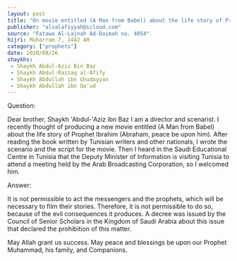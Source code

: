 ```yaml
---
layout: post
title: "On movie entitled (A Man from Babel) about the life story of Prophet Abraham (peace be upon him)"
publisher: "alsalafiyyah@icloud.com"
source: "Fatawa Al-Lajnah Ad-Daimah no. 4054"
hijri: Muharram 7, 1442 AH
category: ["prophets"]
date: 2020/08/26
shaykhs: 
 - Shaykh Abdul-Aziz Bin Baz
 - Shaykh Abdul-Razzaq al-Afify
 - Shaykh Abdullah ibn Ghudayyan
 - Shaykh Abdullah ibn Qa'ud
---
```


Question:

Dear brother, Shaykh 'Abdul-'Aziz ibn Baz I am a director and scenarist. I recently thought of producing a new movie entitled (A Man from Babel) about the life story of Prophet Ibrahim (Abraham, peace be upon him). After reading the book written by Tunisian writers and other nationals, I wrote the scenario and the script for the movie. Then I heard in the Saudi Educational Centre in Tunisia that the Deputy Minister of Information is visiting Tunisia to attend a meeting held by the Arab Broadcasting Corporation, so I welcomed him.

Answer: 

It is not permissible to act the messengers and the prophets, which will be necessary to film their stories. Therefore, it is not permissible to do so, because of the evil consequences it produces. A decree was issued by the Council of Senior Scholars in the Kingdom of Saudi Arabia about this issue that declared the prohibition of this matter.

May Allah grant us success. May peace and blessings be upon our Prophet Muhammad, his family, and Companions.
